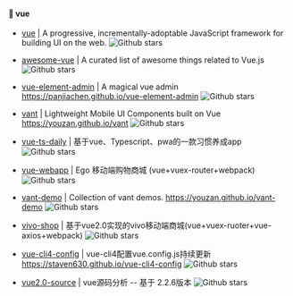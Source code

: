 #### :book: vue


* [vue](https://github.com/vuejs/vue) | A progressive, incrementally-adoptable JavaScript framework for building UI on the web. ![Github stars](https://img.shields.io/github/stars/vuejs/vue.svg) 

* [awesome-vue](https://github.com/vuejs/awesome-vue) | A curated list of awesome things related to Vue.js ![Github stars](https://img.shields.io/github/stars/vuejs/awesome-vue.svg) 

* [vue-element-admin](https://github.com/PanJiaChen/vue-element-admin) | A magical vue admin https://panjiachen.github.io/vue-element-admin ![Github stars](https://img.shields.io/github/stars/PanJiaChen/vue-element-admin.svg) 

* [vant](https://github.com/youzan/vant) | Lightweight Mobile UI Components built on Vue https://youzan.github.io/vant ![Github stars](https://img.shields.io/github/stars/youzan/vant.svg)

* [vue-ts-daily](https://github.com/xiaomuzhu/vue-ts-daily) | 基于vue、Typescript、pwa的一款习惯养成app ![Github stars](https://img.shields.io/github/stars/xiaomuzhu/vue-ts-daily.svg)

* [vue-webapp](https://github.com/vincentSea/vue-webapp) | Ego 移动端购物商城 (vue+vuex-router+webpack) ![Github stars](https://img.shields.io/github/stars/vincentSea/vue-webapp.svg) 

* [vant-demo](https://github.com/youzan/vant-demo) | Collection of vant demos. https://youzan.github.io/vant-demo ![Github stars](https://img.shields.io/github/stars/youzan/vant-demo.svg)

* [vivo-shop](https://github.com/Mynameisfwk/vivo-shop) | 基于vue2.0实现的vivo移动端商城(vue+vuex-ruoter+vue-axios+webpack) ![Github stars](https://img.shields.io/github/stars/Mynameisfwk/vivo-shop.svg)

* [vue-cli4-config](https://github.com/staven630/vue-cli4-config) | vue-cli4配置vue.config.js持续更新 https://staven630.github.io/vue-cli4-config ![Github stars](https://img.shields.io/github/stars/staven630/vue-cli4-config.svg)

* [vue2.0-source](https://github.com/liutao/vue2.0-source) | vue源码分析 -- 基于 2.2.6版本 ![Github stars](https://img.shields.io/github/stars/liutao/vue2.0-source)
